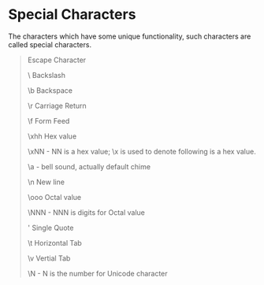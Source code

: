 # Special Characters

The characters which have some unique functionality, such characters are called special characters.

> Escape Character 
>
> \\ Backslash
> 
> \b Backspace
> 
> \r Carriage Return
> 
> \f Form Feed
> 
> \xhh Hex value
> 
> \xNN - NN is a hex value; \x is used to denote following is a hex value.
> 
> \a - bell sound, actually default chime
> 
> \n New line
> 
> \ooo Octal value
> 
> \NNN - NNN is digits for Octal value
> 
> \' Single Quote
> 
> \t Horizontal Tab
> 
> \v Vertial Tab
> 
> \N - N is the number for Unicode character
